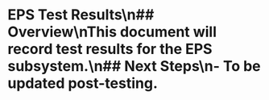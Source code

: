 # EPS Test Results\n## Overview\nThis document will record test results for the EPS subsystem.\n## Next Steps\n- To be updated post-testing.
